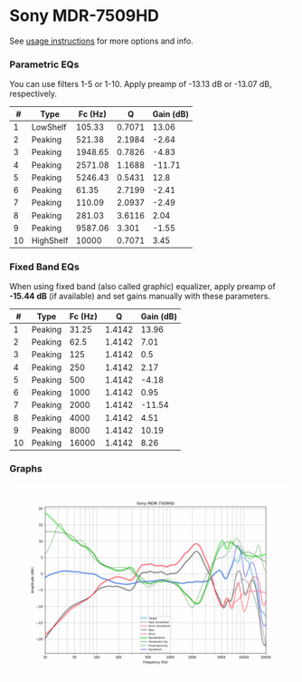 # Sony MDR-7509HD
See [usage instructions](https://github.com/jaakkopasanen/AutoEq#usage) for more options and info.

### Parametric EQs
You can use filters 1-5 or 1-10. Apply preamp of -13.13 dB or -13.07 dB, respectively.

|   # | Type      |   Fc (Hz) |      Q |   Gain (dB) |
|-----|-----------|-----------|--------|-------------|
|   1 | LowShelf  |    105.33 | 0.7071 |       13.06 |
|   2 | Peaking   |    521.38 | 2.1984 |       -2.64 |
|   3 | Peaking   |   1948.65 | 0.7826 |       -4.83 |
|   4 | Peaking   |   2571.08 | 1.1688 |      -11.71 |
|   5 | Peaking   |   5246.43 | 0.5431 |       12.8  |
|   6 | Peaking   |     61.35 | 2.7199 |       -2.41 |
|   7 | Peaking   |    110.09 | 2.0937 |       -2.49 |
|   8 | Peaking   |    281.03 | 3.6116 |        2.04 |
|   9 | Peaking   |   9587.06 | 3.301  |       -1.55 |
|  10 | HighShelf |  10000    | 0.7071 |        3.45 |

### Fixed Band EQs
When using fixed band (also called graphic) equalizer, apply preamp of **-15.44 dB** (if available) and set gains manually with these parameters.

|   # | Type    |   Fc (Hz) |      Q |   Gain (dB) |
|-----|---------|-----------|--------|-------------|
|   1 | Peaking |     31.25 | 1.4142 |       13.96 |
|   2 | Peaking |     62.5  | 1.4142 |        7.01 |
|   3 | Peaking |    125    | 1.4142 |        0.5  |
|   4 | Peaking |    250    | 1.4142 |        2.17 |
|   5 | Peaking |    500    | 1.4142 |       -4.18 |
|   6 | Peaking |   1000    | 1.4142 |        0.95 |
|   7 | Peaking |   2000    | 1.4142 |      -11.54 |
|   8 | Peaking |   4000    | 1.4142 |        4.51 |
|   9 | Peaking |   8000    | 1.4142 |       10.19 |
|  10 | Peaking |  16000    | 1.4142 |        8.26 |

### Graphs
![](./Sony%20MDR-7509HD.png)

